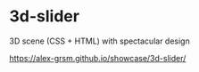 # 3d-slider
3D scene (CSS + HTML) with spectacular design

https://alex-grsm.github.io/showcase/3d-slider/
